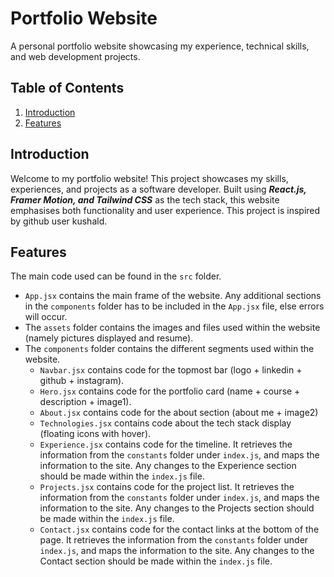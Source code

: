 # Portfolio Website
A personal portfolio website showcasing my experience, technical skills, and web development projects.

## Table of Contents
1. [Introduction](#introduction)
2. [Features](#features)

## Introduction
Welcome to my portfolio website! This project showcases my skills, experiences, and projects as a software developer. Built using ***React.js, Framer Motion, and Tailwind CSS*** as the tech stack, this website emphasises both functionality and user experience. This project is inspired by github user kushald.

## Features
The main code used can be found in the `src` folder.
- `App.jsx` contains the main frame of the website. Any additional sections in the `components` folder has to be included in the `App.jsx` file, else errors will occur.
- The `assets` folder contains the images and files used within the website (namely pictures displayed and resume).
- The `components` folder contains the different segments used within the website.
    - `Navbar.jsx` contains code for the topmost bar (logo + linkedin + github + instagram).
    - `Hero.jsx` contains code for the portfolio card (name + course + description + image1).
    - `About.jsx` contains code for the about section (about me + image2)
    - `Technologies.jsx` contains code about the tech stack display (floating icons with hover).
    - `Experience.jsx` contains code for the timeline. It retrieves the information from the `constants` folder under `index.js`, and maps the information to the site. Any changes to the Experience section should be made within the `index.js` file.
    - `Projects.jsx` contains code for the project list. It retrieves the information from the `constants` folder under `index.js`, and maps the information to the site. Any changes to the Projects section should be made within the `index.js` file.
    - `Contact.jsx` contains code for the contact links at the bottom of the page. It retrieves the information from the `constants` folder under `index.js`, and maps the information to the site. Any changes to the Contact section should be made within the `index.js` file.

